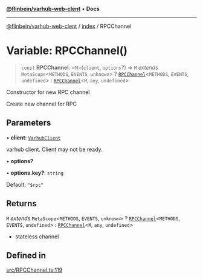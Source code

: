 [**@flinbein/varhub-web-clent**](../../README.md) • **Docs**

***

[@flinbein/varhub-web-clent](../../modules.md) / [index](../README.md) / RPCChannel

# Variable: RPCChannel()

> `const` **RPCChannel**: \<`M`\>(`client`, `options`?) => `M` *extends* `MetaScope`\<`METHODS`, `EVENTS`, `unknown`\> ? [`RPCChannel`](../type-aliases/RPCChannel.md)\<`METHODS`, `EVENTS`, `undefined`\> : [`RPCChannel`](../type-aliases/RPCChannel.md)\<`M`, `any`, `undefined`\>

Constructor for new RPC channel

Create new channel for RPC

## Parameters

• **client**: [`VarhubClient`](../classes/VarhubClient.md)

varhub client. Client may not be ready.

• **options?**

• **options.key?**: `string`

Default: `"$rpc"`

## Returns

`M` *extends* `MetaScope`\<`METHODS`, `EVENTS`, `unknown`\> ? [`RPCChannel`](../type-aliases/RPCChannel.md)\<`METHODS`, `EVENTS`, `undefined`\> : [`RPCChannel`](../type-aliases/RPCChannel.md)\<`M`, `any`, `undefined`\>

- stateless channel

## Defined in

[src/RPCChannel.ts:119](https://github.com/flinbein/varhub-web-client/blob/aa44d85b8fc9ef58d47827a2d69f4ed0b37f6112/src/RPCChannel.ts#L119)
